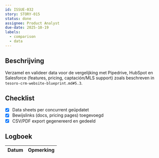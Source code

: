 ```yaml
---
id: ISSUE-032
story: STORY-015
status: done
assignee: Product Analyst
due-date: 2025-10-19
labels:
  - comparison
  - data
---
```


## Beschrijving
Verzamel en valideer data voor de vergelijking met Pipedrive, HubSpot en Salesforce (features, pricing, captación/MLS support) zoals beschreven in `tesoro-crm-website-blueprint.md#5.3`.

## Checklist
- [x] Data sheets per concurrent geüpdatet
- [x] Bewijslinks (docs, pricing pages) toegevoegd
- [x] CSV/PDF export gegenereerd en gedeeld

## Logboek
| Datum | Opmerking |
|-------|-----------|
